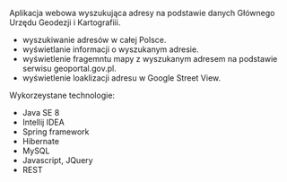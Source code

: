 Aplikacja webowa wyszukująca adresy na podstawie danych Głównego Urzędu Geodezji i Kartografiii.

- wyszukiwanie adresów w całej Polsce.
- wyświetlanie informacji o wyszukanym adresie.
- wyświetlenie fragemntu mapy z wyszukanym adresem na podstawie serwisu geoportal.gov.pl.
- wyświetlenie loaklizacji adresu w Google Street View.


Wykorzeystane technologie:
- Java SE 8
- Intellij IDEA
- Spring framework
- Hibernate
- MySQL
- Javascript, JQuery
- REST 